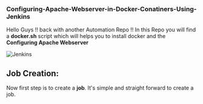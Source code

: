 ### Configuring-Apache-Webserver-in-Docker-Conatiners-Using-Jenkins

Hello Guys !! back with another Automation Repo !! In this Repo you will find a  **docker.sh**  script which will helps you to install docker and the **Configuring Apache Webserver**

![Jenkins](https://tinderengineering.ghost.io/content/images/2017/05/jenkins_blogbanner.gif)

## Job Creation:

Now first step is to create a **job**. It's simple and straight forward to create a job. 
